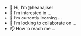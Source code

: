 - 👋 Hi, I’m @heanajiser
- 👀 I’m interested in ...
- 🌱 I’m currently learning ...
- 💞️ I’m looking to collaborate on ...
- 📫 How to reach me ...

<!---
heanajiser/heanajiser is a ✨ special ✨ repository because its `README.md` (this file) appears on your GitHub profile.
You can click the Preview link to take a look at your changes.
--->
